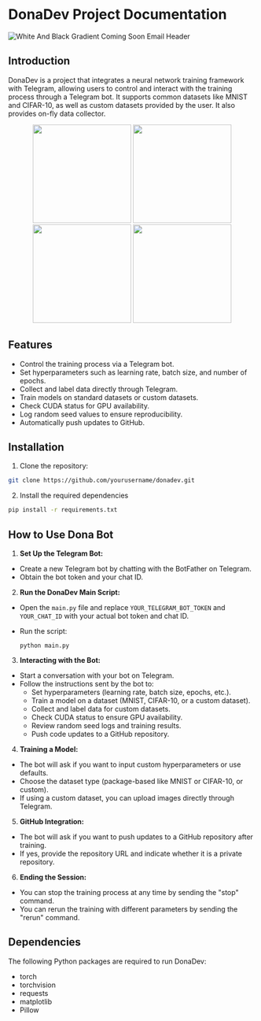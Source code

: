 DonaDev Project Documentation
=============================

![White And Black Gradient Coming Soon Email Header](https://github.com/user-attachments/assets/f0671135-9aab-4c5e-b2b3-bd7158408675)


Introduction
------------
DonaDev is a project that integrates a neural network training framework with Telegram, allowing users to control and interact with the training process through a Telegram bot. It supports common datasets like MNIST and CIFAR-10, as well as custom datasets provided by the user. It also provides on-fly data collector. 

<div align="center">
  <img src="https://github.com/user-attachments/assets/4ca88502-4ff5-4578-ad4b-c394b24287ad" width="200" />
  <img src="https://github.com/user-attachments/assets/c9b1df0b-802f-4b5b-93fa-838b05c4fd6e" width="200" />
  <img src="https://github.com/user-attachments/assets/4daca6dd-f449-4670-b15f-a4d467a046f7" width="200" />
  <img src="https://github.com/user-attachments/assets/f3ddfba4-3cab-4270-ae4c-11da9f8e8ebd" width="200" />
</div>

Features
--------
- Control the training process via a Telegram bot.
- Set hyperparameters such as learning rate, batch size, and number of epochs.
- Collect and label data directly through Telegram.
- Train models on standard datasets or custom datasets.
- Check CUDA status for GPU availability.
- Log random seed values to ensure reproducibility.
- Automatically push updates to GitHub.

Installation
------------
1. Clone the repository:
   
```bash
git clone https://github.com/yourusername/donadev.git 
```

2. Install the required dependencies
   
```bash
pip install -r requirements.txt
```

How to Use Dona Bot
-------------------
1. **Set Up the Telegram Bot:**
- Create a new Telegram bot by chatting with the BotFather on Telegram.
- Obtain the bot token and your chat ID.

2. **Run the DonaDev Main Script:**
- Open the `main.py` file and replace `YOUR_TELEGRAM_BOT_TOKEN` and `YOUR_CHAT_ID` with your actual bot token and chat ID.
- Run the script:
  
  ```
  python main.py
  ```

3. **Interacting with the Bot:**
- Start a conversation with your bot on Telegram.
- Follow the instructions sent by the bot to:
  - Set hyperparameters (learning rate, batch size, epochs, etc.).
  - Train a model on a dataset (MNIST, CIFAR-10, or a custom dataset).
  - Collect and label data for custom datasets.
  - Check CUDA status to ensure GPU availability.
  - Review random seed logs and training results.
  - Push code updates to a GitHub repository.

4. **Training a Model:**
- The bot will ask if you want to input custom hyperparameters or use defaults.
- Choose the dataset type (package-based like MNIST or CIFAR-10, or custom).
- If using a custom dataset, you can upload images directly through Telegram.

5. **GitHub Integration:**
- The bot will ask if you want to push updates to a GitHub repository after training.
- If yes, provide the repository URL and indicate whether it is a private repository.

6. **Ending the Session:**
- You can stop the training process at any time by sending the "stop" command.
- You can rerun the training with different parameters by sending the "rerun" command.

Dependencies
------------
The following Python packages are required to run DonaDev:
- torch
- torchvision
- requests
- matplotlib
- Pillow
